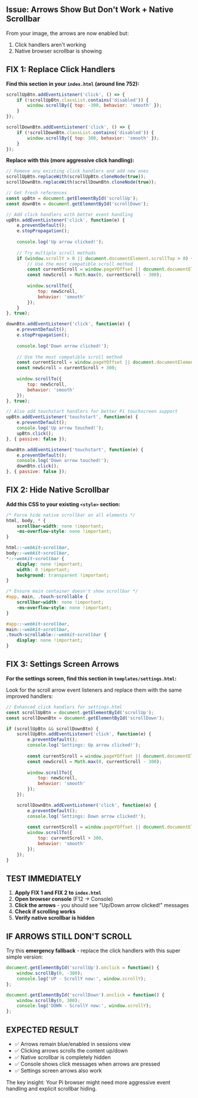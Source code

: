 
## Issue: Arrows Show But Don't Work + Native Scrollbar

From your image, the arrows are now enabled but:
1. Click handlers aren't working 
2. Native browser scrollbar is showing

## FIX 1: Replace Click Handlers

**Find this section in your `index.html` (around line 752):**

```javascript
scrollUpBtn.addEventListener('click', () => {
    if (!scrollUpBtn.classList.contains('disabled')) {
        window.scrollBy({ top: -300, behavior: 'smooth' });
    }
});

scrollDownBtn.addEventListener('click', () => {
    if (!scrollDownBtn.classList.contains('disabled')) {
        window.scrollBy({ top: 300, behavior: 'smooth' });
    }
});
```

**Replace with this (more aggressive click handling):**

```javascript
// Remove any existing click handlers and add new ones
scrollUpBtn.replaceWith(scrollUpBtn.cloneNode(true));
scrollDownBtn.replaceWith(scrollDownBtn.cloneNode(true));

// Get fresh references
const upBtn = document.getElementById('scrollUp');
const downBtn = document.getElementById('scrollDown');

// Add click handlers with better event handling
upBtn.addEventListener('click', function(e) {
    e.preventDefault();
    e.stopPropagation();
    
    console.log('Up arrow clicked!');
    
    // Try multiple scroll methods
    if (window.scrollY > 0 || document.documentElement.scrollTop > 0) {
        // Use the most compatible scroll method
        const currentScroll = window.pageYOffset || document.documentElement.scrollTop;
        const newScroll = Math.max(0, currentScroll - 300);
        
        window.scrollTo({
            top: newScroll,
            behavior: 'smooth'
        });
    }
}, true);

downBtn.addEventListener('click', function(e) {
    e.preventDefault();
    e.stopPropagation();
    
    console.log('Down arrow clicked!');
    
    // Use the most compatible scroll method
    const currentScroll = window.pageYOffset || document.documentElement.scrollTop;
    const newScroll = currentScroll + 300;
    
    window.scrollTo({
        top: newScroll,
        behavior: 'smooth'
    });
}, true);

// Also add touchstart handlers for better Pi touchscreen support
upBtn.addEventListener('touchstart', function(e) {
    e.preventDefault();
    console.log('Up arrow touched!');
    upBtn.click();
}, { passive: false });

downBtn.addEventListener('touchstart', function(e) {
    e.preventDefault();
    console.log('Down arrow touched!');
    downBtn.click();
}, { passive: false });
```

## FIX 2: Hide Native Scrollbar

**Add this CSS to your existing `<style>` section:**

```css
/* Force hide native scrollbar on all elements */
html, body, * {
    scrollbar-width: none !important;
    -ms-overflow-style: none !important;
}

html::-webkit-scrollbar,
body::-webkit-scrollbar,
*::-webkit-scrollbar {
    display: none !important;
    width: 0 !important;
    background: transparent !important;
}

/* Ensure main container doesn't show scrollbar */
#app, main, .touch-scrollable {
    scrollbar-width: none !important;
    -ms-overflow-style: none !important;
}

#app::-webkit-scrollbar,
main::-webkit-scrollbar,
.touch-scrollable::-webkit-scrollbar {
    display: none !important;
}
```

## FIX 3: Settings Screen Arrows

**For the settings screen, find this section in `templates/settings.html`:**

Look for the scroll arrow event listeners and replace them with the same improved handlers:

```javascript
// Enhanced click handlers for settings.html
const scrollUpBtn = document.getElementById('scrollUp');
const scrollDownBtn = document.getElementById('scrollDown');

if (scrollUpBtn && scrollDownBtn) {
    scrollUpBtn.addEventListener('click', function(e) {
        e.preventDefault();
        console.log('Settings: Up arrow clicked!');
        
        const currentScroll = window.pageYOffset || document.documentElement.scrollTop;
        const newScroll = Math.max(0, currentScroll - 300);
        
        window.scrollTo({
            top: newScroll,
            behavior: 'smooth'
        });
    });

    scrollDownBtn.addEventListener('click', function(e) {
        e.preventDefault();
        console.log('Settings: Down arrow clicked!');
        
        const currentScroll = window.pageYOffset || document.documentElement.scrollTop;
        window.scrollTo({
            top: currentScroll + 300,
            behavior: 'smooth'
        });
    });
}
```

## TEST IMMEDIATELY

1. **Apply FIX 1 and FIX 2 to `index.html`**
2. **Open browser console** (F12 → Console)
3. **Click the arrows** - you should see "Up/Down arrow clicked!" messages
4. **Check if scrolling works** 
5. **Verify native scrollbar is hidden**

## IF ARROWS STILL DON'T SCROLL

Try this **emergency fallback** - replace the click handlers with this super simple version:

```javascript
document.getElementById('scrollUp').onclick = function() {
    window.scrollBy(0, -300);
    console.log('UP - ScrollY now:', window.scrollY);
};

document.getElementById('scrollDown').onclick = function() {
    window.scrollBy(0, 300);
    console.log('DOWN - ScrollY now:', window.scrollY);
};
```

## EXPECTED RESULT

- ✅ Arrows remain blue/enabled in sessions view
- ✅ Clicking arrows scrolls the content up/down
- ✅ Native scrollbar is completely hidden
- ✅ Console shows click messages when arrows are pressed
- ✅ Settings screen arrows also work

The key insight: Your Pi browser might need more aggressive event handling and explicit scrollbar hiding.

